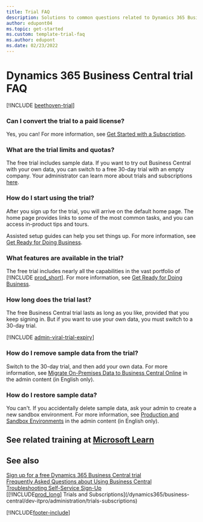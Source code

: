 ```yaml
---  
title: Trial FAQ
description: Solutions to common questions related to Dynamics 365 Business Central trial setup and management. Learn how to resolve platform and app-specific issues.
author: edupont04
ms.topic: get-started
ms.custom: template-trial-faq
ms.author: edupont
ms.date: 02/23/2022
---
```


# Dynamics 365 Business Central trial FAQ

[!INCLUDE [beethoven-trial](includes/beethoven-trial.md)]

### Can I convert the trial to a paid license?

Yes, you can! For more information, see [Get Started with a Subscription](trial-signup.md#get-started-with-a-subscription).  

### What are the trial limits and quotas?

The free trial includes sample data. If you want to try out Business Central with your own data, you can switch to a free 30-day trial with an empty company. 
Your administrator can learn more about trials and subscriptions [here](/dynamics365/business-central/dev-itpro/administration/trials-subscriptions).  

### How do I start using the trial?

After you sign up for the trial, you will arrive on the default home page. The home page provides links to some of the most common tasks, and you can access in-product tips and tours.  

Assisted setup guides can help you set things up. For more information, see [Get Ready for Doing Business](ui-get-ready-business.md).  

### What features are available in the trial?

The free trial includes nearly all the capabilities in the vast portfolio of [!INCLUDE [prod_short](includes/prod_short.md)]. For more information, see [Get Ready for Doing Business](ui-get-ready-business.md).  

### How long does the trial last?

The free Business Central trial lasts as long as you like, provided that you keep signing in. But if you want to use your own data, you must switch to a 30-day trial.  

[!INCLUDE [admin-viral-trial-expiry](includes/admin-viral-trial-expiry.md)]

### How do I remove sample data from the trial?

Switch to the 30-day trial, and then add your own data. For more information, see [Migrate On-Premises Data to Business Central Online](/dynamics365/business-central/dev-itpro/administration/migrate-data) in the admin content (in English only).  

### How do I restore sample data?

You can't. If you accidentally delete sample data, ask your admin to create a new sandbox environment. For more information, see [Production and Sandbox Environments](/dynamics365/business-central/dev-itpro/administration/environment-types) in the admin content (in English only).  

## See related training at [Microsoft Learn](/learn/modules/trial-dynamics-365-business-central/)

## See also

[Sign up for a free Dynamics 365 Business Central trial](trial-signup.md)  
[Frequently Asked Questions about Using Business Central](across-faq.yml)  
[Troubleshooting Self-Service Sign-Up](ui-troubleshoot-self-signup.md)  
[[!INCLUDE[prod_long](includes/prod_long.md)] Trials and Subscriptions](/dynamics365/business-central/dev-itpro/administration/trials-subscriptions)  


[!INCLUDE[footer-include](includes/footer-banner.md)]
